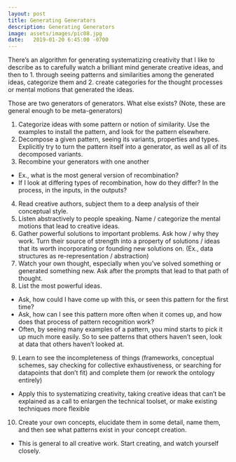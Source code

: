 ```yaml
---
layout: post
title: Generating Generators
description: Generating Generators
image: assets/images/pic08.jpg
date:   2019-01-20 6:45:00 -0700
---
```


There’s an algorithm for generating systematizing creativity that I like to describe as to carefully watch a brilliant mind generate creative ideas, and then to 1. through seeing patterns and similarities among the generated ideas, categorize them and 2. create categories for the thought processes or mental motions that generated the ideas.

Those are two generators of generators.
What else exists?
(Note, these are general enough to be meta-generators)

1. Categorize ideas with some pattern or notion of similarity. Use the examples to install the pattern, and look for the pattern elsewhere. 
2. Decompose a given pattern, seeing its variants, properties and types. Explicitly try to turn the pattern itself into a generator, as well as all of its decomposed variants.
3. Recombine your generators with one another
* Ex., what is the most general version of recombination?
* If I look at differing types of recombination, how do they differ? In the process, in the inputs, in the outputs?
4. Read creative authors, subject them to a deep analysis of their conceptual style.
5. Listen abstractively to people speaking. Name / categorize the mental motions that lead to creative ideas. 
6. Gather powerful solutions to important problems. Ask how / why they work. Turn their source of strength into a property of solutions / ideas that its worth incorporating or founding new solutions on. (Ex., data structures as re-representation / abstraction)
7. Watch your own thought, especially when you’ve solved something or generated something new. Ask after the prompts that lead to that path of thought.
8. List the most powerful ideas.
* Ask, how could I have come up with this, or seen this pattern for the first time?
* Ask, how can I see this pattern more often when it comes up, and how does that process of pattern recognition work?
* Often, by seeing many examples of a pattern, you mind starts to pick it up much more easily. So to see patterns that others haven’t seen, look at data that others haven’t looked at.
9. Learn to see the incompleteness of things (frameworks, conceptual schemes, say checking for collective exhaustiveness, or searching for datapoints that don’t fit) and complete them (or rework the ontology entirely)
* Apply this to systematizing creativity, taking creative ideas that can’t be explained as a call to enlargen the technical toolset, or make existing techniques more flexible
10. Create your own concepts, elucidate them in some detail, name them, and then see what patterns exist in your concept creation.
* This is general to all creative work. Start creating, and watch yourself closely.
